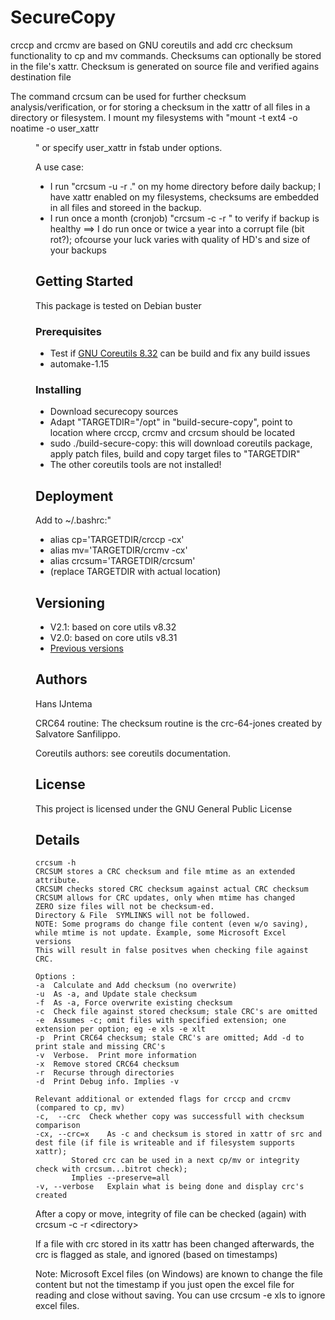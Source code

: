 # SecureCopy

crccp and crcmv are based on GNU coreutils and add crc checksum functionality to cp and mv commands. 
Checksums can optionally be stored in the file's xattr. 
Checksum is generated on source file and verified agains destination file

The command crcsum can be used for further checksum analysis/verification, or for storing a checksum in the xattr of all files in a directory or filesystem.
I mount my filesystems with "mount -t ext4 -o noatime -o user_xattr <device> <dir>" or specify user_xattr in fstab under options.


A use case:
- I run "crcsum -u -r ." on my home directory before daily backup; I have xattr enabled on my filesystems, checksums are embedded in all files and storeed in the backup.
- I run once a month (cronjob) "crcsum -c -r <backupdestination>" to verify if backup is healthy
==> I do run once or twice a year into a corrupt file (bit rot?); ofcourse your luck varies with quality of HD's and size of your backups 


## Getting Started

This package is tested on Debian buster

### Prerequisites

* Test if [GNU Coreutils 8.32](https://ftp.gnu.org/gnu/coreutils/coreutils-8.32.tar.xz) can be build and fix any build issues 
* automake-1.15

### Installing

* Download securecopy sources
* Adapt "TARGETDIR="/opt" in "build-secure-copy", point to location where crccp, crcmv and crcsum should be located
* sudo ./build-secure-copy: this will download coreutils package, apply patch files, build and copy target files to "TARGETDIR"
* The other coreutils tools are not installed!

## Deployment

Add to ~/.bashrc:"
* alias cp='TARGETDIR/crccp -cx'
* alias mv='TARGETDIR/crcmv -cx'
* alias crcsum='TARGETDIR/crcsum'
* (replace TARGETDIR with actual location)


## Versioning
* V2.1: based on core utils v8.32
* V2.0: based on core utils v8.31 
* [Previous versions](https://sourceforge.net/projects/crcsum/https://sourceforge.net/projects/crcsum/)

## Authors

Hans IJntema

CRC64 routine:
The checksum routine is the crc-64-jones created by Salvatore Sanfilippo.

Coreutils authors: see coreutils documentation.

## License

This project is licensed under the GNU General Public License

## Details

```
crcsum -h
CRCSUM stores a CRC checksum and file mtime as an extended attribute.
CRCSUM checks stored CRC checksum against actual CRC checksum
CRCSUM allows for CRC updates, only when mtime has changed
ZERO size files will not be checksum-ed.
Directory & File  SYMLINKS will not be followed.
NOTE: Some programs do change file content (even w/o saving),
while mtime is not update. Example, some Microsoft Excel versions
This will result in false positves when checking file against CRC.
```

```
Options :
-a  Calculate and Add checksum (no overwrite)
-u  As -a, and Update stale checksum
-f  As -a, Force overwrite existing checksum
-c  Check file against stored checksum; stale CRC's are omitted
-e  Assumes -c; omit files with specified extension; one extension per option; eg -e xls -e xlt
-p  Print CRC64 checksum; stale CRC's are omitted; Add -d to print stale and missing CRC's
-v  Verbose.  Print more information
-x  Remove stored CRC64 checksum
-r  Recurse through directories
-d  Print Debug info. Implies -v
```

```
Relevant additional or extended flags for crccp and crcmv (compared to cp, mv)
-c,  --crc	Check whether copy was successfull with checksum comparison
-cx, --crc=x	As -c and checksum is stored in xattr of src and dest file (if file is writeable and if filesystem supports xattr); 
		Stored crc can be used in a next cp/mv or integrity check with crcsum...bitrot check); 
		Implies --preserve=all
-v, --verbose	Explain what is being done and display crc's created
```
After a copy or move, integrity of file can be checked (again) with crcsum -c -r \<directory\>

If a file with crc stored in its xattr has been changed afterwards, the crc is flagged as stale, and ignored (based on timestamps)

Note: Microsoft Excel files (on Windows) are known to change the file content but not the timestamp if you just open the excel file for reading and close without saving. You can use crcsum -e xls to ignore excel files.

